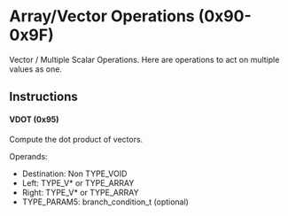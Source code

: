 # Array/Vector Operations (0x90-0x9F)
Vector / Multiple Scalar Operations. Here are operations to act on multiple values as one.

## Instructions
#### VDOT (0x95)
Compute the dot product of vectors.

Operands:
- Destination: Non TYPE_VOID
- Left: TYPE_V* or TYPE_ARRAY
- Right: TYPE_V* or TYPE_ARRAY
- TYPE_PARAM5: branch_condition_t (optional)